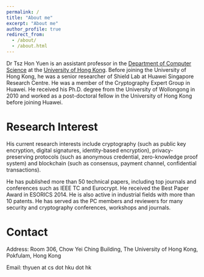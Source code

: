 ```yaml
---
permalink: /
title: "About me"
excerpt: "About me"
author_profile: true
redirect_from: 
  - /about/
  - /about.html
---
```


Dr Tsz Hon Yuen is an assistant professor in the [Department of Computer Science](https://www.cs.hku.hk/) at the [University of Hong Kong](https://www.hku.hk/). Before joining the University of Hong Kong, he was a senior researcher of Shield Lab at Huawei Singapore Research Centre. He was a member of the Cryptography Expert Group in Huawei. He received his Ph.D. degree from the University of Wollongong in 2010 and worked as a post-doctoral fellow in the University of Hong Kong before joining Huawei. 

Research Interest
======
His current research interests include cryptography (such as public key encryption, digital signatures, identity-based encryption), privacy-preserving protocols (such as anonymous credential, zero-knowledge proof system) and blockchain (such as consensus, payment channel, confidential transactions). 

He has published more than 50 technical papers, including top journals and conferences such as IEEE TC and Eurocrypt. He received the Best Paper Award in ESORICS 2014. He is also active in industrial fields with more than 10 patents. He has served as the PC members and reviewers for many security and cryptography conferences, workshops and journals.

Contact
=====
Address: Room 306, Chow Yei Ching Building, The University of Hong Kong, Pokfulam, Hong Kong

Email: thyuen at cs dot hku dot hk
